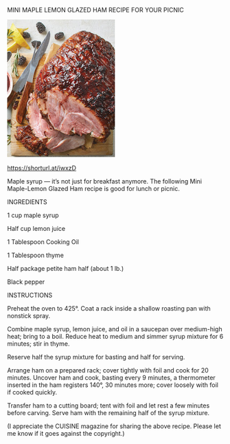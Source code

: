 MINI MAPLE LEMON GLAZED HAM RECIPE FOR YOUR PICNIC


![MINI MAPLE LEMON GLAZED HAM RECIPE FOR PICNIC](https://github.com/ywangnccu/ywang/blob/main/images/MapleLemonHam.jpg)

https://shorturl.at/iwxzD

Maple syrup — it’s not just for breakfast anymore. The following Mini Maple-Lemon Glazed Ham recipe is good for lunch or picnic.

INGREDIENTS

1 cup maple syrup

Half cup lemon juice

1 Tablespoon Cooking Oil

1 Tablespoon thyme

Half package petite ham half (about 1 lb.)

Black pepper

 
INSTRUCTIONS

Preheat the oven to 425°. Coat a rack inside a shallow roasting pan with nonstick spray.

Combine maple syrup, lemon juice, and oil in a saucepan over medium-high heat; bring to a boil. 
Reduce heat to medium and simmer syrup mixture for 6 minutes; stir in thyme.

Reserve half the syrup mixture for basting and half for serving.

Arrange ham on a prepared rack; cover tightly with foil and cook for 20 minutes. 
Uncover ham and cook, basting every 9 minutes, a thermometer inserted in the ham registers 140°, 30 minutes more; cover loosely with foil if cooked quickly.


Transfer ham to a cutting board; tent with foil and let rest a few minutes before carving. Serve ham with the remaining half of the syrup mixture.

(I appreciate the CUISINE magazine for sharing the above recipe. Please let me know if it goes against the copyright.)
